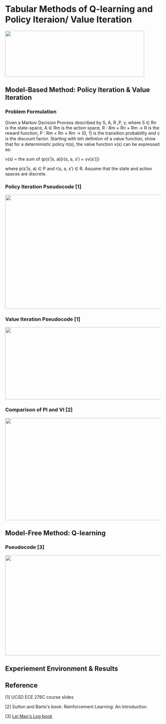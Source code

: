 # Tabular Methods of Q-learning and Policy Iteraion/ Value Iteration

<img src="https://github.com/coldhenry/Q-learning-and-PI-VI-PyTorch/blob/main/pic/openai-pytorch.jpg" width="450" height="150" >

## Model-Based Method: Policy Iteration & Value Iteration

### Problem Formulation
Given a Markov Decision Process described by S, A, R ,P, γ, where S ∈ Rn is the
state-space, A ∈ Rm is the action space, R : Rm × Rn × Rm → R is the reward
function, P : Rm × Rn × Rm → [0, 1] is the transition probability and γ is the discount
factor. Starting with teh deﬁntion of a value function, show that for a deterministic
policy π(s), the value function v(s) can be expressed as:

v(s) = the sum of (p(s′|s, a)[r(s, a, s′) + γv(s′)])

where p(s′|s, a) ∈ P and r(s, a, s′) ∈ R. Assume that the state and action spaces are
discrete.

### Policy Iteration Pseudocode [1]

<img src="https://github.com/coldhenry/Q-learning-and-PI-VI-PyTorch/blob/main/pic/PI.png" width="506" height="370" >

### Value Iteration Pseudocode [1]

<img src="https://github.com/coldhenry/Q-learning-and-PI-VI-PyTorch/blob/main/pic/VI.png" width="506" height="234" >

### Comparison of PI and VI [2]

<img src="https://github.com/coldhenry/Q-learning-and-PI-VI-PyTorch/blob/main/pic/PIVI.png" width="800" height="331" >

## Model-Free Method: Q-learning

### Pseudocode [3]
<img src="https://github.com/coldhenry/Q-learning-and-PI-VI-PyTorch/blob/main/pic/Q learning.png" width="697" height="325" >

## Experiement Environment & Results


## Reference
[1] UCSD ECE 276C course slides

[2] Sutton and Barto's book: Reinforcement Learning: An Introduction.

[3] [Lei Mao's Log book](https://leimao.github.io/blog/RL-On-Policy-VS-Off-Policy/)
